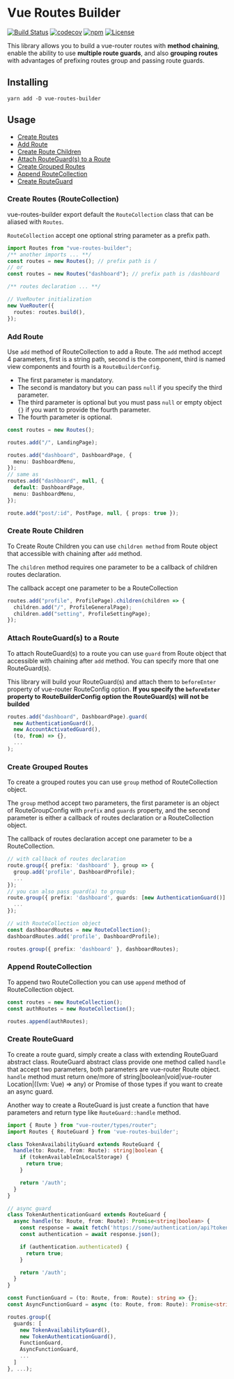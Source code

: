 # Vue Routes Builder

[![Build Status](https://travis-ci.org/bunnypro/vue-routes-builder.svg?branch=master)](https://travis-ci.org/bunnypro/vue-routes-builder)
[![codecov](https://codecov.io/gh/bunnypro/vue-routes-builder/branch/master/graph/badge.svg)](https://codecov.io/gh/bunnypro/vue-routes-builder)
[![npm](https://img.shields.io/npm/v/vue-routes-builder.svg)](https://www.npmjs.com/package/vue-routes-builder)
[![License](https://img.shields.io/:license-MIT-green.svg)](https://github.com/bunnypro/vue-routes-builder/blob/master/license)

This library allows you to build a vue-router routes with **method chaining**, enable the ability to use **multiple route guards**, and also **grouping routes** with advantages of prefixing routes group and passing route guards.

## Installing

`yarn add -D vue-routes-builder`

## Usage

* [Create Routes](#create-routes)
* [Add Route](#add-route)
* [Create Route Children](#create-children)
* [Attach RouteGuard(s) to a Route](#attach-guard)
* [Create Grouped Routes](#create-group)
* [Append RouteCollection](#append-routes)
* [Create RouteGuard](#create-guard)

<a name="create-routes"></a>

### Create Routes (RouteCollection)

vue-routes-builder export default the `RouteCollection` class that can be aliased with `Routes`.

`RouteCollection` accept one optional string parameter as a prefix path.

```ts
import Routes from "vue-routes-builder";
/** another imports ... **/
const routes = new Routes(); // prefix path is /
// or
const routes = new Routes("dashboard"); // prefix path is /dashboard

/** routes declaration ... **/

// VueRouter initialization
new VueRouter({
  routes: routes.build(),
});
```

<a name="add-route"></a>

### Add Route

Use `add` method of RouteCollection to add a Route. The `add` method accept 4 parameters, first is a string path, second is the component, third is named view components and fourth is a `RouteBuilderConfig`.

* The first parameter is mandatory.
* The second is mandatory but you can pass `null` if you specify the third parameter.
* The third parameter is optional but you must pass `null` or empty object `{}` if you want to provide the fourth parameter.
* The fourth parameter is optional.

```ts
const routes = new Routes();

routes.add("/", LandingPage);

routes.add("dashboard", DashboardPage, {
  menu: DashboardMenu,
});
// same as
routes.add("dashboard", null, {
  default: DashboardPage,
  menu: DashboardMenu,
});

route.add("post/:id", PostPage, null, { props: true });
```

<a name="create-children"></a>

### Create Route Children

To Create Route Children you can use `children method` from Route object that accessible with chaining after `add` method.

The `children` method requires one parameter to be a callback of children routes declaration.

The callback accept one parameter to be a RouteCollection

```ts
routes.add("profile", ProfilePage).children(children => {
  children.add("/", ProfileGeneralPage);
  children.add("setting", ProfileSettingPage);
});
```

<a name="attach-guard"></a>

### Attach RouteGuard(s) to a Route

To attach RouteGuard(s) to a route you can use `guard` from Route object that accessible with chaining after `add` method. You can specify more that one RouteGuard(s).

This library will build your RouteGuard(s) and attach them to `beforeEnter` property of vue-router RouteConfig option. **If you specify the `beforeEnter` property to RouteBuilderConfig option the RouteGuard(s) will not be builded**

```ts
routes.add("dashboard", DashboardPage).guard(
  new AuthenticationGuard(),
  new AccountActivatedGuard(),
  (to, from) => {},
  ...
);
```

<a name="create-group"></a>

### Create Grouped Routes

To create a grouped routes you can use `group` method of RouteCollection object.

The `group` method accept two parameters, the first parameter is an object of RouteGroupConfig with `prefix` and `guards` property, and the second parameter is either a callback of routes declaration or a RouteCollection object.

The callback of routes declaration accept one parameter to be a RouteCollection.

```ts
// with callback of routes declaration
route.group({ prefix: 'dashboard' }, group => {
  group.add('profile', DashboardProfile);
  ...
});
// you can also pass guard(a) to group
route.group({ prefix: 'dashboard', guards: [new AuthenticationGuard()] }, group => {
  ...
});

// with RouteCollection object
const dashboardRoutes = new RouteCollection();
dashboardRoutes.add('profile', DashboardProfile);

routes.group({ prefix: 'dashboard' }, dashboardRoutes);
```

<a name="append-routes"></a>

### Append RouteCollection

To append two RouteCollection you can use `append` method of RouteCollection object.

```ts
const routes = new RouteCollection();
const authRoutes = new RouteCollection();

routes.append(authRoutes);
```

<a name="create-guard"></a>

### Create RouteGuard

To create a route guard, simply create a class with extending RouteGuard abstract class. RouteGuard abstract class provide one method called `handle` that accept two parameters, both parameters are vue-router Route object. `handle` method must return one/more of string|boolean|void|vue-router Location|((vm: Vue) => any) or Promise of those types if you want to create an async guard.

Another way to create a RouteGuard is just create a function that have parameters and return type like `RouteGuard::handle` method.

```ts
import { Route } from "vue-router/types/router";
import Routes { RouteGuard } from 'vue-routes-builder';

class TokenAvailabilityGuard extends RouteGuard {
  handle(to: Route, from: Route): string|boolean {
    if (tokenAvailableInLocalStorage) {
      return true;
    }

    return '/auth';
  }
}

// async guard
class TokenAuthenticationGuard extends RouteGuard {
  async handle(to: Route, from: Route): Promise<string|boolean> {
    const response = await fetch('https://some/authentication/api?token=savedToken');
    const authentication = await response.json();

    if (authentication.authenticated) {
      return true;
    }

    return '/auth';
  }
}

const FunctionGuard = (to: Route, from: Route): string => {};
const AsyncFunctionGuard = async (to: Route, from: Route): Promise<string> => {};

routes.group({
  guards: [
    new TokenAvailabilityGuard(),
    new TokenAuthenticationGuard(),
    FunctionGuard,
    AsyncFunctionGuard,
    ...
  ]
}, ...);
```
